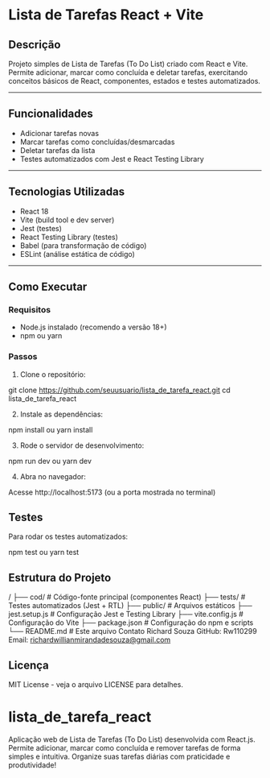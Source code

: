 # Lista de Tarefas React + Vite

## Descrição

Projeto simples de Lista de Tarefas (To Do List) criado com React e Vite. Permite adicionar, marcar como concluída e deletar tarefas, exercitando conceitos básicos de React, componentes, estados e testes automatizados.

---

## Funcionalidades

- Adicionar tarefas novas
- Marcar tarefas como concluídas/desmarcadas
- Deletar tarefas da lista
- Testes automatizados com Jest e React Testing Library

---

## Tecnologias Utilizadas

- React 18
- Vite (build tool e dev server)
- Jest (testes)
- React Testing Library (testes)
- Babel (para transformação de código)
- ESLint (análise estática de código)

---

## Como Executar

### Requisitos

- Node.js instalado (recomendo a versão 18+)
- npm ou yarn

### Passos

1. Clone o repositório:


git clone https://github.com/seuusuario/lista_de_tarefa_react.git
cd lista_de_tarefa_react

2. Instale as dependências:

npm install
 ou
yarn install

3. Rode o servidor de desenvolvimento:

npm run dev
ou
yarn dev

4. Abra no navegador:

Acesse http://localhost:5173 (ou a porta mostrada no terminal)

## Testes
Para rodar os testes automatizados:

npm test
 ou
yarn test
## Estrutura do Projeto

/
├── cod/              # Código-fonte principal (componentes React)
├── tests/            # Testes automatizados (Jest + RTL)
├── public/           # Arquivos estáticos
├── jest.setup.js     # Configuração Jest e Testing Library
├── vite.config.js    # Configuração do Vite
├── package.json      # Configuração do npm e scripts
└── README.md         # Este arquivo
Contato
Richard Souza
GitHub: Rw110299
Email: richardwillianmirandadesouza@gmail.com

## Licença
MIT License - veja o arquivo LICENSE para detalhes.


# lista_de_tarefa_react
Aplicação web de Lista de Tarefas (To Do List) desenvolvida com React.js. Permite adicionar, marcar como concluída e remover tarefas de forma simples e intuitiva. Organize suas tarefas diárias com praticidade e produtividade!
